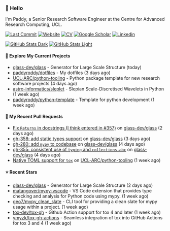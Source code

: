 ### 👋 Hello

I'm Paddy, a Senior Research Software Engineer at the Centre for Advanced
Research Computing, UCL.

[![Last Commit](https://img.shields.io/github/last-commit/paddyroddy/paddyroddy/main?label=updated)](https://github.com/paddyroddy)
[![Website](https://img.shields.io/badge/GitHub%20Pages-222?logo=githubpages&logoColor=fff&style=for-the-badge&style=flat)](https://paddyroddy.github.io)
[![CV](https://img.shields.io/badge/CV-PDF-pink.svg)](https://paddyroddy.github.io/cv)
[![Google Scholar](https://img.shields.io/badge/Google%20Scholar-4285F4?logo=googlescholar&logoColor=fff&style=for-the-badge&style=flat)](https://scholar.google.com/citations?user=OFigHUwAAAAJ)
[![Linkedin](https://img.shields.io/badge/LinkedIn-0A66C2?logo=linkedin&logoColor=fff&style=for-the-badge&style=flat)](https://www.linkedin.com/in/patrickjamesroddy)

[![GitHub Stats Dark](https://github-readme-stats-paddyroddy.vercel.app/api?username=paddyroddy&disable_animations=true&hide_border=true&hide_title=true&include_all_commits=true&rank_icon=github&show=prs_merged,reviews&show_icons=true&theme=tokyonight)](https://github.com/paddyroddy/paddyroddy#gh-dark-mode-only)
[![GitHub Stats Light](https://github-readme-stats-paddyroddy.vercel.app/api?username=paddyroddy&disable_animations=true&hide_border=true&hide_title=true&include_all_commits=true&rank_icon=github&show=prs_merged,reviews&show_icons=true&theme=default)](https://github.com/paddyroddy/paddyroddy#gh-light-mode-only)

#### 👷 Explore My Current Projects

- [glass-dev/glass](https://github.com/glass-dev/glass) - Generator for Large Scale Structure
  (today)
- [paddyroddy/dotfiles](https://github.com/paddyroddy/dotfiles) - My dotfiles
  (3 days ago)
- [UCL-ARC/python-tooling](https://github.com/UCL-ARC/python-tooling) - Python package template for new research software projects
  (4 days ago)
- [astro-informatics/sleplet](https://github.com/astro-informatics/sleplet) - Slepian Scale-Discretised Wavelets in Python
  (1 week ago)
- [paddyroddy/python-template](https://github.com/paddyroddy/python-template) - Template for python development
  (1 week ago)

#### 🔨 My Recent Pull Requests

- [Fix `Returns` in docstrings (I think entered in #357)](https://github.com/glass-dev/glass/pull/373) on [glass-dev/glass](https://github.com/glass-dev/glass)
  (2 days ago)
- [gh-358: add static types support](https://github.com/glass-dev/glass/pull/368) on [glass-dev/glass](https://github.com/glass-dev/glass)
  (3 days ago)
- [gh-280: add `mypy` to codebase](https://github.com/glass-dev/glass/pull/359) on [glass-dev/glass](https://github.com/glass-dev/glass)
  (4 days ago)
- [gh-355: consistent use of `typing` and `collections.abc`](https://github.com/glass-dev/glass/pull/356) on [glass-dev/glass](https://github.com/glass-dev/glass)
  (4 days ago)
- [Native TOML support for `tox`](https://github.com/UCL-ARC/python-tooling/pull/460) on [UCL-ARC/python-tooling](https://github.com/UCL-ARC/python-tooling)
  (1 week ago)

#### ⭐ Recent Stars

- [glass-dev/glass](https://github.com/glass-dev/glass) - Generator for Large Scale Structure
  (2 days ago)
- [matangover/mypy-vscode](https://github.com/matangover/mypy-vscode) - VS Code extension that provides type checking and analysis for Python code using mypy.
  (1 week ago)
- [geo7/mypy_clean_slate](https://github.com/geo7/mypy_clean_slate) - CLI tool for providing a clean slate for mypy usage within a project.
  (1 week ago)
- [tox-dev/tox-gh](https://github.com/tox-dev/tox-gh) - Github Action support for tox 4 and later
  (1 week ago)
- [ymyzk/tox-gh-actions](https://github.com/ymyzk/tox-gh-actions) - Seamless integration of tox into GitHub Actions for tox 3 and 4
  (1 week ago)
